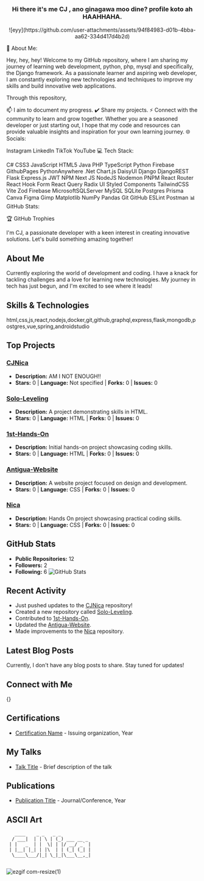 ### <center>  Hi there it's me CJ , ano ginagawa moo dine? profile koto ah HAAHHAHA.</center>

<p align="center">
 ![eyy](https://github.com/user-attachments/assets/94f84983-d01b-4bba-aa62-334d417d4b2d) 
</p>

💫 About Me:

Hey, hey, hey! Welcome to my GitHub repository, where I am sharing my journey of learning web development, python, php, mysql and specifically, the Django framework. As a passionate learner and aspiring web developer, I am constantly exploring new technologies and techniques to improve my skills and build innovative web applications.

Through this repository,

📫 I aim to document my progress.
✔️ Share my projects.
⚡ Connect with the community to learn and grow together.
Whether you are a seasoned developer or just starting out, I hope that my code and resources can provide valuable insights and inspiration for your own learning journey.
🌐 Socials:

Instagram LinkedIn TikTok YouTube
💻 Tech Stack:

C# CSS3 JavaScript HTML5 Java PHP TypeScript Python Firebase GithubPages PythonAnywhere .Net Chart.js DaisyUI Django DjangoREST Flask Express.js JWT NPM Next JS NodeJS Nodemon PNPM React Router React Hook Form React Query Radix UI Styled Components TailwindCSS Vite Zod Firebase MicrosoftSQLServer MySQL SQLite Postgres Prisma Canva Figma Gimp Matplotlib NumPy Pandas Git GitHub ESLint Postman
📊 GitHub Stats:



🏆 GitHub Trophies



I'm CJ, a passionate developer with a keen interest in creating innovative solutions. Let's build something amazing together!

## About Me

Currently exploring the world of development and coding. I have a knack for tackling challenges and a love for learning new technologies. My journey in tech has just begun, and I'm excited to see where it leads!

## Skills & Technologies

html,css,js,react,nodejs,docker,git,github,graphql,express,flask,mongodb,postgres,vue,spring,androidstudio

## Top Projects

### [CJNica](https://github.com/CJNica/CJNica)
- **Description:** AM I NOT ENOUGH!!
- **Stars:** 0 | **Language:** Not specified | **Forks:** 0 | **Issues:** 0

### [Solo-Leveling](https://github.com/CJNica/Solo-Leveling)
- **Description:** A project demonstrating skills in HTML.
- **Stars:** 0 | **Language:** HTML | **Forks:** 0 | **Issues:** 0

### [1st-Hands-On](https://github.com/CJNica/1st-Hands-On)
- **Description:** Initial hands-on project showcasing coding skills.
- **Stars:** 0 | **Language:** HTML | **Forks:** 0 | **Issues:** 0

### [Antigua-Website](https://github.com/CJNica/Antigua-Website)
- **Description:** A website project focused on design and development.
- **Stars:** 0 | **Language:** CSS | **Forks:** 0 | **Issues:** 0

### [Nica](https://github.com/CJNica/Nica)
- **Description:** Hands On project showcasing practical coding skills.
- **Stars:** 0 | **Language:** CSS | **Forks:** 0 | **Issues:** 0

## GitHub Stats

- **Public Repositories:** 12
- **Followers:** 2
- **Following:** 6
![GitHub Stats](https://github-readme-stats.vercel.app/api?username=CJNica&show_icons=true&hide_title=true&count_private=true&theme=radical)

## Recent Activity

- Just pushed updates to the [CJNica](https://github.com/CJNica/CJNica) repository!
- Created a new repository called [Solo-Leveling](https://github.com/CJNica/Solo-Leveling).
- Contributed to [1st-Hands-On](https://github.com/CJNica/1st-Hands-On).
- Updated the [Antigua-Website](https://github.com/CJNica/Antigua-Website).
- Made improvements to the [Nica](https://github.com/CJNica/Nica) repository.

## Latest Blog Posts

Currently, I don't have any blog posts to share. Stay tuned for updates!

## Connect with Me

{}

## Certifications

- [Certification Name](link-to-certificate) - Issuing organization, Year

## My Talks

- [Talk Title](link-to-talk) - Brief description of the talk

## Publications

- [Publication Title](link-to-publication) - Journal/Conference, Year

## ASCII Art

```
   ____    _ _   _ _           
  / ___|  | | \ | (_) ___ __ _ 
 | |   _  | |  \| | |/ __/ _` |
 | |__| |_| | |\  | | (_| (_| |
  \____\___/|_| \_|_|\___\__,_|
                               
```

![ezgif com-resize(1)](https://github.com/user-attachments/assets/46018214-95f4-451a-9bdd-beffbcfade0c)

